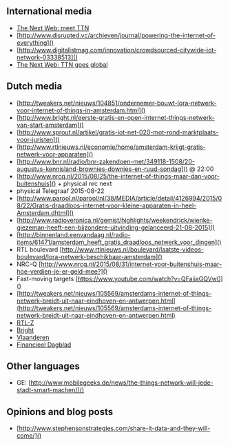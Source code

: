 ## International media

* [The Next Web: meet TTN](http://thenextweb.com/insider/2015/08/19/the-things-network-wants-to-make-every-city-smart-starting-with-amsterdam/)
* [http://www.disrupted.vc/archieven/journal/powering-the-internet-of-everything]()
* [http://www.digitalistmag.com/innovation/crowdsourced-citywide-iot-network-03338513]()
* [The Next Web: TTN goes global](thenextweb.com/dd/2015/10/01/smart-cities-are-springing-up-around-the-world-as-the-things-network-goes-global/)


## Dutch media

* [http://tweakers.net/nieuws/104851/ondernemer-bouwt-lora-netwerk-voor-internet-of-things-in-amsterdam.html]()
* [http://www.bright.nl/eerste-gratis-en-open-internet-things-netwerk-van-start-amsterdam]()
* [http://www.sprout.nl/artikel/gratis-iot-net-020-mot-rond-marktplaats-voor-juristen]()
* [http://www.rtlnieuws.nl/economie/home/amsterdam-krijgt-gratis-netwerk-voor-apparaten]()
* [http://www.bnr.nl/radio/bnr-zakendoen-met/349118-1508/20-augustus-kennisland-brownies-downies-en-ruud-sondag]() @ 22:00
* [http://www.nrcq.nl/2015/08/25/the-internet-of-things-maar-dan-voor-buitenshuis]() + physical nrc next
* physical Telegraaf 2015-08-22
* [http://www.parool.nl/parool/nl/38/MEDIA/article/detail/4126994/2015/08/22/Gratis-draadloos-internet-voor-kleine-apparaten-in-heel-Amsterdam.dhtml]()
* [http://www.radioveronica.nl/gemist/highlights/weekendrick/wienke-giezeman-heeft-een-bijzondere-uitvinding-gelanceerd-21-08-2015]()
* [http://binnenland.eenvandaag.nl/radio-items/61471/amsterdam_heeft_gratis_draadloos_netwerk_voor_dingen]()
* RTL boulevard [http://www.rtlnieuws.nl/boulevard/laatste-videos-boulevard/lora-netwerk-beschikbaar-amsterdam]()
* NRC-Q [http://www.nrcq.nl/2015/08/31/internet-voor-buitenshuis-maar-hoe-verdien-je-er-geld-mee?]()
* Fast-moving targets [https://www.youtube.com/watch?v=QFaiiaGQVw0]()
* [http://tweakers.net/nieuws/105569/amsterdams-internet-of-things-netwerk-breidt-uit-naar-eindhoven-en-antwerpen.html](http://tweakers.net/nieuws/105569/amsterdams-internet-of-things-netwerk-breidt-uit-naar-eindhoven-en-antwerpen.html)
* [RTL-Z](http://www.rtlz.nl/tv/laatste-videos/van-liempt-live-gratis-things-network-giga-kans-voor-bedrijfsleven)
* [Bright](http://www.bright.nl/the-things-network-breidt-uit-naar-7-wereldsteden)
* [Vlaanderen](http://datanews.knack.be/ict/nieuws/vlaanderen-krijgt-4e-open-source-iot-netwerk/article-normal-615263.html)
* [Financieel Dagblad](http://fd.nl/ondernemen/1123301/de-kennis-is-openbaar-wij-verdienen-zelf-niet-aan-het-netwerk)


## Other languages
* GE: [http://www.mobilegeeks.de/news/the-things-network-will-jede-stadt-smart-machen/]()


## Opinions and blog posts

* [http://www.stephensonstrategies.com/share-it-data-and-they-will-come/]()